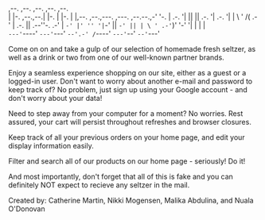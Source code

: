 ,--. ,--. ,--. ,--. ,--.  
| |-. ,--.,--.| |-. | |-. | |,--. ,--.,---. ,---. ,--.--.,-' '-.
| .-. '| || || .-. '| .-. '| | \ ' /( .-' | .-. || .--''-. .-'
| `-' |' '' '|`-' || `-' || | \ ' .-'`)' '-' '| | | |  
 `---'`----' `---'`---' `--'.-' /`----' `---'`--' `--'`---'

Come on on and take a gulp of our selection of homemade fresh seltzer, as well as a drink or two from one of our well-known partner brands.

Enjoy a seamless experience shopping on our site, either as a guest or a logged-in user. Don't want to worry about another e-mail and password to keep track of? No problem, just sign up using your Google account - and don't worry about your data!

Need to step away from your computer for a moment? No worries. Rest assured, your cart will persist throughout refreshes and browser closures.

Keep track of all your previous orders on your home page, and edit your display information easily.

Filter and search all of our products on our home page - seriously! Do it!

And most importantly, don't forget that all of this is fake and you can definitely NOT expect to recieve any seltzer in the mail.

Created by: Catherine Martin, Nikki Mogensen, Malika Abdulina, and Nuala O'Donovan
